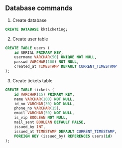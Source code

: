 ## Database commands

1. Create database
```sql
CREATE DATABASE kkticketing;
```

2. Create user table
```sql
CREATE TABLE users (
    id SERIAL PRIMARY KEY,
    username VARCHAR(50) UNIQUE NOT NULL,
    passwd VARCHAR(100) NOT NULL,
    created_at TIMESTAMP DEFAULT CURRENT_TIMESTAMP
);
```

3. Create tickets table
```sql
CREATE TABLE tickets (
    id VARCHAR(15) PRIMARY KEY,
    name VARCHAR(100) NOT NULL,
    id_no VARCHAR(30) NOT NULL,
    phone_no VARCHAR(15),
    email VARCHAR(50) NOT NULL,
    is_vip BOOLEAN NOT NULL,
    mail_sent BOOLEAN DEFAULT FALSE,
    issued_by INT,
    issued_at TIMESTAMP DEFAULT CURRENT_TIMESTAMP,
    FOREIGN KEY (issued_by) REFERENCES users(id)
);
```